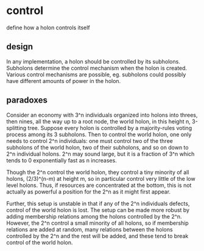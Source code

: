 # control

define how a holon controls itself

## design

In any implementation, a holon should be controlled by its subholons. Subholons determine the control mechanism when the holon is created. Various control mechanisms are possible, eg. subholons could possibly have different amounts of power in the holon.

## paradoxes

Consider an economy with 3^n individuals organized into holons into threes, then nines, all the way up to a root node, the world holon, in this height n, 3-splitting tree. Suppose every holon is controlled by a majority-rules voting process among its 3 subholons. Then to control the world holon, one only needs to control 2^n individuals: one must control two of the three subholons of the world holon, two of their subholons, and so on down to 2^n individual holons. 2^n may sound large, but it is a fraction of 3^n which tends to 0 exponentially fast as n increases.

Though the 2^n control the world holon, they control a tiny minority of all holons, (2/3)^(n-m) at height m, so in particular control very little of the low level holons. Thus, if resources are concentrated at the bottom, this is not actually as powerful a position for the 2^n as it might first appear.

Further, this setup is unstable in that if any of the 2^n individuals defects, control of the world holon is lost. The setup can be made more robust by adding membership relations among the holons controlled by the 2^n. However, the 2^n control a small minority of all holons, so if membership relations are added at random, many relations between the holons controlled by the 2^n and the rest will be added, and these tend to break control of the world holon.
